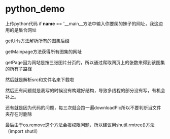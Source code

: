 # python_demo
上传python代码
if __name__ == '__main__方法中输入你要爬的妹子的网址，我这边用的是集合网址

getUrls方法解析所有的图集后缀

getMainpage方法获得所有图集的网址

getPage因为网站是按三张图片分页的，所以通过爬取网页上的张数来得到该图集的所有子路径

然后就是解析src和文件名来下载啦

然后还有问题就是我写的时候没有构建好结构，导致多线程的部分没有写，有机会补上。

还有就是因为代码的问题，每三次就会跑一遍downloadPic所以不要判断当文件夹存在时删除

最后由于os.remove这个方法会报权限问题，所以建议用shutil.rmtree()方法（import shutil）
